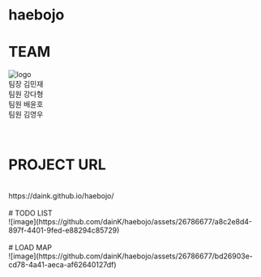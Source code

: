 # haebojo

# TEAM <br/>
![logo](https://github.com/dainK/haebojo/assets/26786677/8eeb7c73-8468-4f23-b43c-84ebce6df90c)
<br/>
팀장 김민재
<br/>
팀원 강다형
<br/>
팀원 배윤호
<br/>
팀원 김영우
<br/>
<br/>
<br/>
# PROJECT URL
<br/>
https://daink.github.io/haebojo/
<br/>
<br/>
# TODO LIST
<br/>
![image](https://github.com/dainK/haebojo/assets/26786677/a8c2e8d4-897f-4401-9fed-e88294c85729)
<br/>
<br/>
# LOAD MAP
<br/>
![image](https://github.com/dainK/haebojo/assets/26786677/bd26903e-cd78-4a41-aeca-af62640127df)
<br/>
<br/>
